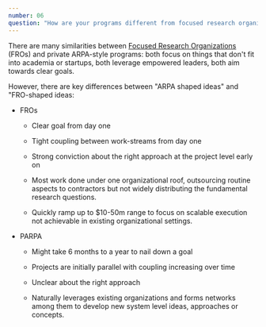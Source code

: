 ```yaml
---
number: 06
question: "How are your programs different from focused research organizations?"
---
```


There are many similarities between [Focused Research Organizations](https://www.dayoneproject.org/ideas/focused-research-organizations-to-accelerate-science-technology-and-medicine/) (FROs) and private ARPA-style programs: both focus on things that don't fit into academia or startups, both leverage empowered leaders, both aim towards clear goals.

However, there are key differences between "ARPA shaped ideas" and "FRO-shaped ideas:

- FROs

  - Clear goal from day one

  - Tight coupling between work-streams from day one

  - Strong conviction about the right approach at the project level early on

  - Most work done under one organizational roof, outsourcing routine aspects to contractors but not widely distributing the fundamental research questions.

  - Quickly ramp up to $10-50m range to focus on scalable execution not achievable in existing organizational settings.

- PARPA

  - Might take 6 months to a year to nail down a goal

  - Projects are initially parallel with coupling increasing over time

  - Unclear about the right approach

  - Naturally leverages existing organizations and forms networks among them to develop new system level ideas, approaches or concepts.
